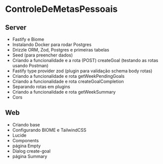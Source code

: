 # ControleDeMetasPessoais

## Server
  - Fastify e Biome
  - Instalando Docker para rodar Postgres
  - Drizzle ORM, Zod, Postgres e primeiras tabelas
  - Seed (para preencher dados)
  - Criando a funcionalidade e a rota (POST) createGoal (testando as rotas usando Postman)
  - Fastify type provider zod (plugin para validação schema body rotas)
  - Criando a funcionalidade e rota getWeekPendingGoals
  - Criando a funcionalidade e rota createGoalCompletion
  - Separando rotas em plugins
  - Criando a funcionalidade e rota getWeekSummary
  - Cors

## Web
  - Criando base
  - Configurando BIOME e TailwindCSS
  - Lucide
  - Components
  - página Empty
  - Dialog create-goal
  - página Summary
